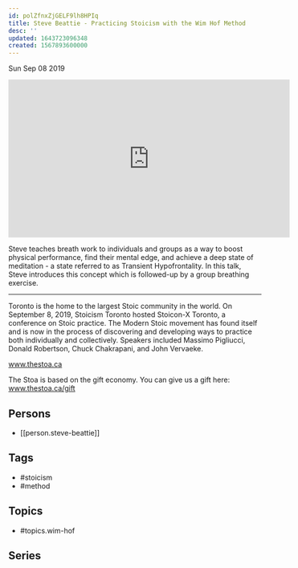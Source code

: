 ```yaml
---
id: polZfnxZjGELF9lh8HPIq
title: Steve Beattie - Practicing Stoicism with the Wim Hof Method
desc: ''
updated: 1643723096348
created: 1567893600000
---
```





Sun Sep 08 2019

<iframe width="560" height="315" src="https://www.youtube.com/embed/Hy5GoCLNodE" title="Steve Beattie - Practicing Stoicism with the Wim Hof Method" frameborder="0" allow="accelerometer; autoplay; clipboard-write; encrypted-media; gyroscope; picture-in-picture" allowfullscreen ></iframe>

Steve teaches breath work to individuals and groups as a way to boost physical performance, find their mental edge, and achieve a deep state of meditation - a state referred to as Transient Hypofrontality. In this talk, Steve introduces this concept which is followed-up by a group breathing exercise. 

***

Toronto is the home to the largest Stoic community in the world. On September 8, 2019, Stoicism Toronto hosted Stoicon-X Toronto, a conference on Stoic practice. The Modern Stoic movement has found itself and is now in the process of discovering and developing ways to practice both individually and collectively. Speakers included Massimo Pigliucci, Donald Robertson, Chuck Chakrapani, and John Vervaeke.

www.thestoa.ca

The Stoa is based on the gift economy. You can give us a gift here: www.thestoa.ca/gift

## Persons

- [[person.steve-beattie]]

## Tags

- #stoicism
- #method

## Topics

- #topics.wim-hof

## Series



